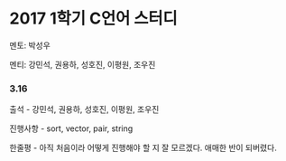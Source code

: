 # **2017 1학기 C언어  스터디**

멘토: 박성우

멘티: 강민석, 권용하, 성호진, 이평원, 조우진


### 3.16

출석 - 강민석, 권용하, 성호진, 이평원, 조우진

진행사항 - sort, vector, pair, string

한줄평 - 아직 처음이라 어떻게 진행해야 할 지 잘 모르겠다. 애매한 반이 되버렸다.
